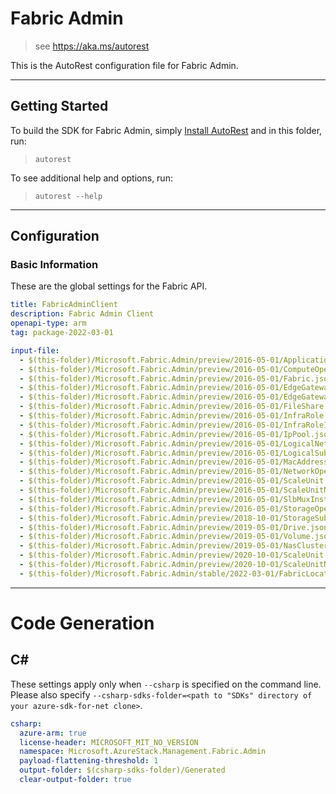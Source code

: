 # Fabric Admin

> see https://aka.ms/autorest

This is the AutoRest configuration file for Fabric Admin.

---
## Getting Started
To build the SDK for Fabric Admin, simply [Install AutoRest](https://aka.ms/autorest/install) and in this folder, run:

> `autorest`

To see additional help and options, run:

> `autorest --help`
---

## Configuration

### Basic Information
These are the global settings for the Fabric API.

``` yaml
title: FabricAdminClient
description: Fabric Admin Client
openapi-type: arm
tag: package-2022-03-01
```

``` yaml
input-file: 
  - $(this-folder)/Microsoft.Fabric.Admin/preview/2016-05-01/ApplicationOperationResults.json
  - $(this-folder)/Microsoft.Fabric.Admin/preview/2016-05-01/ComputeOperationResults.json
  - $(this-folder)/Microsoft.Fabric.Admin/preview/2016-05-01/Fabric.json
  - $(this-folder)/Microsoft.Fabric.Admin/preview/2016-05-01/EdgeGateway.json
  - $(this-folder)/Microsoft.Fabric.Admin/preview/2016-05-01/EdgeGatewayPool.json
  - $(this-folder)/Microsoft.Fabric.Admin/preview/2016-05-01/FileShare.json
  - $(this-folder)/Microsoft.Fabric.Admin/preview/2016-05-01/InfraRole.json
  - $(this-folder)/Microsoft.Fabric.Admin/preview/2016-05-01/InfraRoleInstance.json
  - $(this-folder)/Microsoft.Fabric.Admin/preview/2016-05-01/IpPool.json
  - $(this-folder)/Microsoft.Fabric.Admin/preview/2016-05-01/LogicalNetwork.json
  - $(this-folder)/Microsoft.Fabric.Admin/preview/2016-05-01/LogicalSubnet.json
  - $(this-folder)/Microsoft.Fabric.Admin/preview/2016-05-01/MacAddressPool.json
  - $(this-folder)/Microsoft.Fabric.Admin/preview/2016-05-01/NetworkOperationResults.json
  - $(this-folder)/Microsoft.Fabric.Admin/preview/2016-05-01/ScaleUnit.json
  - $(this-folder)/Microsoft.Fabric.Admin/preview/2016-05-01/ScaleUnitNode.json
  - $(this-folder)/Microsoft.Fabric.Admin/preview/2016-05-01/SlbMuxInstance.json
  - $(this-folder)/Microsoft.Fabric.Admin/preview/2016-05-01/StorageOperationResults.json
  - $(this-folder)/Microsoft.Fabric.Admin/preview/2018-10-01/StorageSubSystem.json
  - $(this-folder)/Microsoft.Fabric.Admin/preview/2019-05-01/Drive.json
  - $(this-folder)/Microsoft.Fabric.Admin/preview/2019-05-01/Volume.json
  - $(this-folder)/Microsoft.Fabric.Admin/preview/2019-05-01/NasCluster.json"
  - $(this-folder)/Microsoft.Fabric.Admin/preview/2020-10-01/ScaleUnit.json"
  - $(this-folder)/Microsoft.Fabric.Admin/preview/2020-10-01/ScaleUnitNode.json"
  - $(this-folder)/Microsoft.Fabric.Admin/stable/2022-03-01/FabricLocation.json
```

---
# Code Generation

## C#

These settings apply only when `--csharp` is specified on the command line.
Please also specify `--csharp-sdks-folder=<path to "SDKs" directory of your azure-sdk-for-net clone>`.

``` yaml $(csharp)
csharp:
  azure-arm: true
  license-header: MICROSOFT_MIT_NO_VERSION
  namespace: Microsoft.AzureStack.Management.Fabric.Admin
  payload-flattening-threshold: 1
  output-folder: $(csharp-sdks-folder)/Generated
  clear-output-folder: true
```

